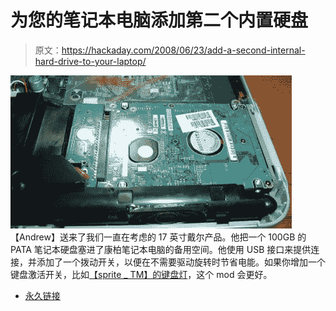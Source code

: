 # 为您的笔记本电脑添加第二个内置硬盘

> 原文：<https://hackaday.com/2008/06/23/add-a-second-internal-hard-drive-to-your-laptop/>

![](img/b24a74e57dcad671033db795bc6699b7.png)
【Andrew】送来了我们一直在考虑的 17 英寸戴尔产品。他把一个 100GB 的 PATA 笔记本硬盘塞进了康柏笔记本电脑的备用空间。他使用 USB 接口来提供连接，并添加了一个拨动开关，以便在不需要驱动旋转时节省电能。如果你增加一个键盘激活开关，比如[【sprite _ TM】的键盘灯](http://www.hackaday.com/2006/10/30/thinkpad-style-keyboard-light/)，这个 mod 会更好。

*   [永久链接](http://www.fewt.com/2008/06/laptop-hacking-just-little-more-space.html)